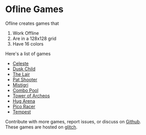Ofline Games
==================

Ofline creates games that

1.  Work Offline
2.  Are in a 128x128 grid
3.  Have 16 colors

Here's a list of games

*   [Celeste](https://ofline.glitch.me/celeste.html)
*   [Dusk Child](https://ofline.glitch.me/dusk.html)
*   [The Lair](https://ofline.glitch.me/lair.html)
*   [Pat Shooter](https://ofline.glitch.me/shooter.html)
*   [Mistigri](https://ofline.glitch.me/mistigri.html)
*   [Combo Pool](https://ofline.glitch.me/pool.html)
*   [Tower of Archeos](https://ofline.glitch.me/tower.html)
*   [Hug Arena](https://ofline.glitch.me/hug.html)
*   [Pico Racer](https://ofline.glitch.me/racer.html)
*   [Tempest](https://ofline.glitch.me/tempest.html)

Contribute with more games, report issues, or discuss on [Github](https://github.com/jajoosam/ofline).  
These games are hosted on [glitch](https://glitch.com/~ofline).
